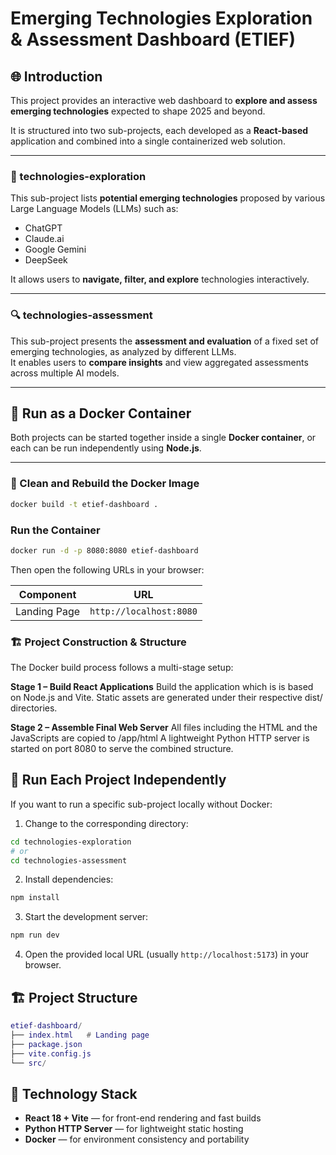 # Emerging Technologies Exploration & Assessment Dashboard (ETIEF)

## 🌐 Introduction
This project provides an interactive web dashboard to **explore and assess emerging technologies** expected to shape 2025 and beyond.

It is structured into two sub-projects, each developed as a **React-based** application and combined into a single containerized web solution.

---

### 🚀 technologies-exploration
This sub-project lists **potential emerging technologies** proposed by various Large Language Models (LLMs) such as:
- ChatGPT  
- Claude.ai  
- Google Gemini  
- DeepSeek  

It allows users to **navigate, filter, and explore** technologies interactively.

---

### 🔍 technologies-assessment
This sub-project presents the **assessment and evaluation** of a fixed set of emerging technologies, as analyzed by different LLMs.  
It enables users to **compare insights** and view aggregated assessments across multiple AI models.

---

## 🐳 Run as a Docker Container

Both projects can be started together inside a single **Docker container**, or each can be run independently using **Node.js**.

---

### 🔧 Clean and Rebuild the Docker Image

```bash
docker build -t etief-dashboard .
```

### Run the Container

```bash 
docker run -d -p 8080:8080 etief-dashboard
```

Then open the following URLs in your browser:

| Component	| URL |
| ------------- |:-------------:|
| Landing Page |	`http://localhost:8080` |

### 🏗️ Project Construction & Structure
The Docker build process follows a multi-stage setup:

**Stage 1 – Build React Applications**
Build the application which is is based on Node.js and Vite.
Static assets are generated under their respective dist/ directories.

**Stage 2 – Assemble Final Web Server**
All files including the HTML and the JavaScripts are copied to /app/html 
A lightweight Python HTTP server is started on port 8080 to serve the combined structure.

## 🧩 Run Each Project Independently
If you want to run a specific sub-project locally without Docker:
1. Change to the corresponding directory:

```bash
cd technologies-exploration
# or
cd technologies-assessment
```

2. Install dependencies:
```bash
npm install
```

3. Start the development server:
```bash
npm run dev
```

4. Open the provided local URL (usually `http://localhost:5173`) in your browser.

## 🏗️ Project Structure

```lua
etief-dashboard/
├── index.html   # Landing page
├── package.json
├── vite.config.js
└── src/                

```

## 🧱 Technology Stack
- **React 18 + Vite** — for front-end rendering and fast builds
- **Python HTTP Server** — for lightweight static hosting
- **Docker** — for environment consistency and portability
